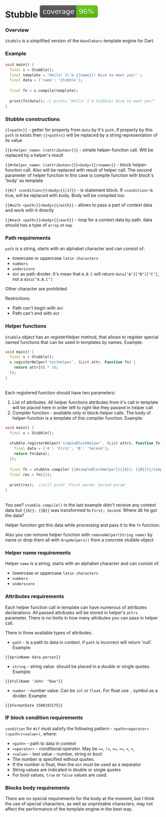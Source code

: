 # Stubble ![Coverage](https://raw.githubusercontent.com/Yohanson555/stubble4dart/master/coverage_badge.svg?sanitize=true)

### Overview

`Stubble` is a simplified version of the `Handlebars` template engine for Dart.

### Example

```dart
void main() {
  final s = Stubble();
  final template = 'Hello! I\'m {{name}}! Nice to meet you!' ;
  final data = {'name': 'Stubble'};

  final fn = s.compile(template);

  print(fn(data)); // prints "Hello! I'm Stubble! Nice to meet you!"
}
```

### Stubble constructions

`{{<path>}}` - getter for property from `data` by it's `path`. If property by this `path` is exists then `{{<path>}}` will be replaced by a string representation of its value 

`{{$<helper_name> [<attributes>]}}` - simple helper-function call. Will be replaced by a helper's result

`{{#<helper_name> [<attributes>]}}<body>{{/<name>}}` - block helper-function call. Also will be replaced with result of helper call. The second parameter of helper function in this case is compile function with block's  'body' as template

`{{#if <condition>}}<body>{{/if}}` - is statement block. If `<condition>` is true, will be replaced with body. Body will be compiled too.

`{{#with <path>}}<body>{{/with}}` - allows to pass a part of context data and work with it directly

`{{#each <path>}}<body>{{/each}}` - loop for a context data by path. data should has a type of `array` or `map`

### Path requirements

`path` is a string, starts with an alphabet character and can consist of:
- lowercase or uppercase `latin characters`
- `numbers`
- `underscore`
- `dot` as path divider. It's mean that `A.B.C` will return `data["A"]["B"]["C"]`, not a `data["A.B.C"]`

Other character are prohibited

Restrictions:
- Path can't begin with `dot`
- Path can't end with `dot`


### Helper functions

`Stubble` object has an registerHelper method, that allows to register special named functions that can be used in templates by names. Example:

```dart
void main() {
  final s = Stubble();
  s.registerHelper('testHelper', (List attr, Function fn) {
    return attr[0] * 10;
  });
}
  
```

Each registered function should have two parameters:
1. List of attributes. All helper functions attributes from it's call in template will be placed here in order left to right like they passed in helper call
2. Compiler function - available only in block-helper calls. The body of helper-function is a template of this compiler function. Example:

```dart
void main() {
  final s = Stubble();
  
  stubble.registerHelper('simpleBlockHelper', (List attrs, Function fn) { // fn - is a result of Stubble.compile(<template>); the <template> in this example is "{{A}}; {{B}}"
    final data = {'A': 'First', 'B': 'Second'};
    return fn(data);
  });
  
  final fn = stubble.compile('{{#simpleBlockHelper}}{{A}}; {{B}}{{/simpleBlockHelper}}');
  final res = fn({});
  
  print(res);  //will print 'First param; Second param'
}
  
```

You see? `stubble.compile()` in the last example didn't receive any context data but `{{A}}; {{B}}` was transformed to `First; Second`. Where dit he got the data? 

Helper function got this data while processing and pass it to the `fn` function.  

Also you can remove helper function with `removeHelper(String name)` by name or drop them all with `dropHelpers()` from a concrete stubble object.

### Helper name requirements

Helper `name` is a string, starts with an alphabet character and can consist of:
- lowercase or uppercase `latin characters`
- `numbers`
- `underscore`

### Attributes requirements

Each helper function call in template can have numerous of attributes declarations. 
All passed attributes will be stored in helper's `attrs` parameter. 
There is no limits in how many attributes you can pass in helper call.

There is three available types of attributes.
- `path` - is a path to data in context. if `path` is incorrect will return 'null'. Example:
```
{{$prinName data.person}}
```

- `string` - string value. should be placed in a double or single quotes. Example:
```
{{$fullName 'John' "Doe"}}
```

- `number` - number value. Can be `int` or `float`. For float use `.` symbol as a divider. Example:
```
{{$formatDate 1580193175}}
```

### IF block condition requirements

`condition` for `#if` must satisfy the following pattern - `<path><operator>(<path>|<value>)`, where:
- `<path>` - path to data in context
- `<operator>` - conditional operator. May be `==`, `!=`, `<=`, `>=`, `<`, `>`, 
- `<value>` - test value - number, string or bool: 
 - The number is specified without quotes.
 - If the number is float, then the `dot` must be used as a separator
 - String values are indicated in double or single quotes
 - For bool values, `true` or `false` values are used.

### Blocks body requirements

There are no special requirements for the body at the moment, but I think the use of special characters, as well as unprintable characters, may not affect the performance of the template engine in the best way.


